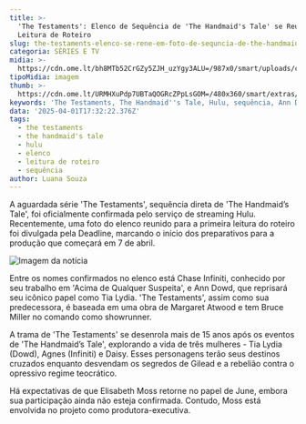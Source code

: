 ```yaml
---
title: >-
  'The Testaments': Elenco de Sequência de 'The Handmaid's Tale' se Reúne para
  Leitura de Roteiro
slug: the-testaments-elenco-se-rene-em-foto-de-sequncia-de-the-handmaids-tale
categoria: SÉRIES E TV
midia: >-
  https://cdn.ome.lt/bh8MTb52CrGZy5ZJH_uzYgy3ALU=/987x0/smart/uploads/conteudo/fotos/02_yFu7EUm.jpg
tipoMidia: imagem
thumb: >-
  https://cdn.ome.lt/URMHXuPdp7UBTaQOGRcZPpLsGOM=/480x360/smart/extras/conteudos/Captura_de_tela_2025-04-01_141138.png
keywords: 'The Testaments, The Handmaid''s Tale, Hulu, sequência, Ann Dowd, Elisabeth Moss'
data: '2025-04-01T17:32:22.376Z'
tags:
  - the testaments
  - the handmaid's tale
  - hulu
  - elenco
  - leitura de roteiro
  - sequência
author: Luana Souza
---
```


A aguardada série 'The Testaments', sequência direta de 'The Handmaid’s Tale', foi oficialmente confirmada pelo serviço de streaming Hulu. Recentemente, uma foto do elenco reunido para a primeira leitura do roteiro foi divulgada pela Deadline, marcando o início dos preparativos para a produção que começará em 7 de abril.

![Imagem da notícia](https://cdn.ome.lt/8DPloGAoSzVOpasdmOze7YxgulM=/fit-in/837x500/smart/uploads/conteudo/fotos/Captura_de_tela_2025-04-01_141335.png)

Entre os nomes confirmados no elenco está Chase Infiniti, conhecido por seu trabalho em 'Acima de Qualquer Suspeita', e Ann Dowd, que reprisará seu icônico papel como Tia Lydia. 'The Testaments', assim como sua predecessora, é baseada em uma obra de Margaret Atwood e tem Bruce Miller no comando como showrunner.

A trama de 'The Testaments' se desenrola mais de 15 anos após os eventos de 'The Handmaid’s Tale', explorando a vida de três mulheres - Tia Lydia (Dowd), Agnes (Infiniti) e Daisy. Esses personagens terão seus destinos cruzados enquanto desvendam os segredos de Gilead e a rebelião contra o opressivo regime teocrático.

Há expectativas de que Elisabeth Moss retorne no papel de June, embora sua participação ainda não esteja confirmada. Contudo, Moss está envolvida no projeto como produtora-executiva.
